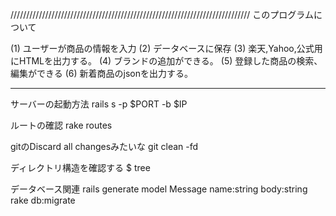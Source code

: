 ////////////////////////////////////////////////////////////////////////////
このプログラムについて

(1) ユーザーが商品の情報を入力
(2) データベースに保存
(3) 楽天,Yahoo,公式用にHTMLを出力する。
(4) ブランドの追加ができる。
(5) 登録した商品の検索、編集ができる
(6) 新着商品のjsonを出力する。

----------------------------------------------------------------------------

サーバーの起動方法
rails s -p $PORT -b $IP

ルートの確認
rake routes

gitのDiscard all changesみたいな
git clean -fd

ディレクトリ構造を確認する
$ tree

データベース関連
rails generate model Message name:string body:string
rake db:migrate
